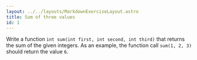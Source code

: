 ```yaml
---
layout: ../../layouts/MarkdownExerciseLayout.astro
title: Sum of three values
id: 1
---
```


Write a function `int sum(int first, int second, int third)` that returns the sum of the given integers. As an example, the function call `sum(1, 2, 3)` should return the value `6`.